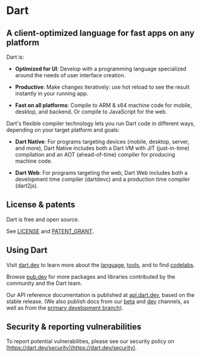 # Dart

## A client-optimized language for fast apps on any platform

Dart is:

  * **Optimized for UI**: Develop with a programming language specialized
    around the needs of user interface creation.

  * **Productive**: Make changes iteratively: use hot reload to see the result
    instantly in your running app.
  
  * **Fast on all platforms**: Compile to ARM & x64 machine code for mobile,
    desktop, and backend. Or compile to JavaScript for the web.

Dart's flexible compiler technology lets you run Dart code in different ways,
depending on your target platform and goals:

  * **Dart Native**: For programs targeting devices (mobile, desktop, server,
    and more), Dart Native includes both a Dart VM with JIT (just-in-time)
    compilation and an AOT (ahead-of-time) compiler for producing machine
    code.
  
  * **Dart Web**: For programs targeting the web, Dart Web includes both a
    development time compiler (dartdevc) and a production time compiler
    (dart2js).  

<!-- ![Dart platforms illustration](https://raw.githubusercontent.com/dart-lang/.github/master/assets/Dart-platforms.svg) -->

## License & patents

Dart is free and open source.

See [LICENSE][license] and [PATENT_GRANT][patent_grant].

## Using Dart

Visit [dart.dev][website] to learn more about the [language][lang],
[tools][tools], and to find [codelabs][codelabs].

Browse [pub.dev][pubsite] for more packages and libraries contributed by the
community and the Dart team.

Our API reference documentation is published at [api.dart.dev][api], based on
the stable release. (We also publish docs from our [beta][api-beta] and
[dev][api-dev] channels, as well as from the [primary development
branch][api-be]).

## Security & reporting vulnerabilities

To report potential vulnerabilities, please see our security policy on
[https://dart.dev/security](https://dart.dev/security).

[website]: https://dart.dev
[license]: https://github.com/dart-lang/sdk/blob/main/LICENSE
[repo]: https://github.com/dart-lang/sdk
[lang]: https://dart.dev/language
[tools]: https://dart.dev/tools
[codelabs]: https://dart.dev/codelabs
[pubsite]: https://pub.dev
[patent_grant]: https://github.com/dart-lang/sdk/blob/main/PATENT_GRANT
[api]: https://api.dart.dev
[api-beta]: https://api.dart.dev/beta
[api-dev]: https://api.dart.dev/dev
[api-be]: https://api.dart.dev/be
